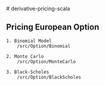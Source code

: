 ﻿﻿# derivative-pricing-scala## Pricing European Option    1. Binomial Model        /src/Option/Binomial    2. Monte Carlo        /src/Option/MonteCarlo    3. Black-Scholes        /src/Option/BlackScholes